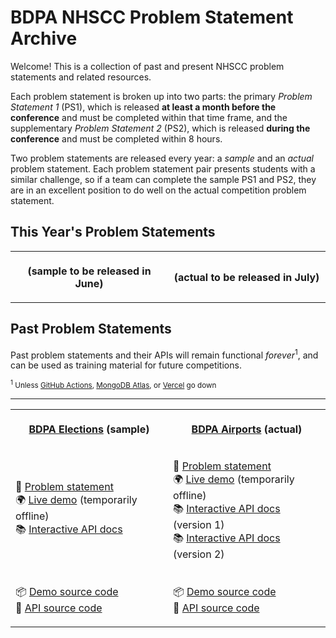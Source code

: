 # BDPA NHSCC Problem Statement Archive

Welcome! This is a collection of past and present NHSCC problem statements and
related resources.

Each problem statement is broken up into two parts: the primary _Problem
Statement 1_ (PS1), which is released **at least a month before the conference**
and must be completed within that time frame, and the supplementary _Problem
Statement 2_ (PS2), which is released **during the conference** and must be
completed within 8 hours.

Two problem statements are released every year: a _sample_ and an _actual_
problem statement. Each problem statement pair presents students with a similar
challenge, so if a team can complete the sample PS1 and PS2, they are in an
excellent position to do well on the actual competition problem statement.

## This Year's Problem Statements

<table>
<tr>
<th>
<a disabled href="/"><img width="500" height="1" /></a>
<p align="center"><strong><a href="#"></a> (sample to be released in June)</strong></p>
</th>
<th>
<a disabled href="/"><img width="500" height="1" /></a>
<p align="center"><strong><a href="#"></a> (actual to be released in July)</strong></p>
</th>
</tr>

</table>

## Past Problem Statements

Past problem statements and their APIs will remain functional
_forever_<sup>1</sup>, and can be used as training material for future
competitions.

<small><sup>1</sup> Unless
[GitHub Actions](https://github.com/features/actions),
[MongoDB Atlas](https://www.mongodb.com/cloud/atlas), or
[Vercel](https://vercel.com/) go down</small>

---

<table>
<tr>
<th>
<a disabled href="/"><img width="500" height="1" /></a>
<p align="center"><strong><a href="/2019/elections">BDPA Elections</a> (sample)</strong></p>
</th>
<th>
<a disabled href="/"><img width="500" height="1" /></a>
<p align="center"><strong><a href="/2020/airports">BDPA Airports</a> (actual)</strong></p>
</th>
</tr>
<tr>
<td>
<p>
📑 <a href="/2019/elections">Problem statement</a>
<br />
🌍 <a href="https://elections.solutions.hscc.bdpa.org">Live demo</a> (temporarily offline)
<br />
📚 <a href="https://hscc4cfe8be7.docs.apiary.io/">Interactive API docs</a>
</p>
</td>
<td>
<a disabled href="/"><img width="500" height="1" /></a>
<p>
📑 <a href="/2020/airports">Problem statement</a>
<br />
🌍 <a href="https://airports.solutions.hscc.bdpa.org">Live demo</a> (temporarily offline)
<br />
📚 <a href="https://hsccdfbb7244.docs.apiary.io/">Interactive API docs</a> (version 1)
<br />
📚 <a href="https://hscc210ff8c0.docs.apiary.io/">Interactive API docs</a> (version 2)
</p>
</td>
</tr>
<tr>
<td>
<a disabled href="/"><img width="500" height="1" /></a>
<p>
📦 <a href="https://github.com/nhscc/elections.solutions.hscc.bdpa.org">Demo source code</a>
<br />
🎒 <a href="https://github.com/nhscc/elections.api.hscc.bdpa.org">API source code</a>
</p>
</td>
<td>
<a disabled href="/"><img width="500" height="1" /></a>
<p>
📦 <a href="https://github.com/nhscc/airports.solutions.hscc.bdpa.org">Demo source code</a>
<br />
🎒 <a href="https://github.com/nhscc/airports.api.hscc.bdpa.org">API source code</a>
</p>
</td>
</tr>
</table>
